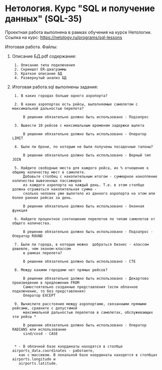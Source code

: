 # Нетология. Курс "SQL и получение данных" (SQL-35)

Проектная работа выполнена в рамках обучения на курсе Нетологии.
Ссылка на курс: https://netology.ru/programs/sql-lessons

Итоговая работа. 
Файлы:

  1. Описание БД.pdf содержание:
  
          1. Описание типа подключения
          2. Скриншот ER-диаграммы
          3. Краткое описание БД
          4. Развернутый анализ БД

  2. Итоговая работа.sql выполнены задания:
  
          1. В каких городах больше одного аэропорта?
          
          2. В каких аэропортах есть рейсы, выполняемые самолетом с максимальной дальностью перелета?
          
              В решении обязательно должно быть использовано - Подзапрос
          
          3. Вывести 10 рейсов с максимальным временем задержки вылета	
          
              В решении обязательно должно быть использовано - Оператор LIMIT 
          
          4. Были ли брони, по которым не были получены посадочные талоны?	
          
              В решении обязательно должно быть использовано - Верный тип JOIN
          
          5. Найдите свободные места для каждого рейса, их % отношение к общему количеству мест в самолете.
              Добавьте столбец с накопительным итогом - суммарное накопление количества вывезенных пассажиров 
              из каждого аэропорта на каждый день. Т.е. в этом столбце должна отражаться накопительная сумма - 
              сколько человек уже вылетело из данного аэропорта на этом или более ранних рейсах за день.	
              
              В решении обязательно должно быть использовано - Оконная функция
              
          6. Найдите процентное соотношение перелетов по типам самолетов от общего количества.	
          
              В решении обязательно должно быть использовано - Подзапрос - Оператор ROUND
          
          7. Были ли города, в которые можно  добраться бизнес - классом дешевле, чем эконом-классом 
              в рамках перелета?
          
              В решении обязательно должно быть использовано - CTE
          
          8. Между какими городами нет прямых рейсов?	
          
              В решении обязательно должно быть использовано - Декартово произведение в предложении FROM
              Самостоятельно созданные представления (если облачное подключение, то без представления)
              Оператор EXCEPT
              
          9. Вычислите расстояние между аэропортами, связанными прямыми рейсами, сравните с допустимой 
              максимальной дальностью перелетов в самолетах, обслуживающих эти рейсы *	
              
              В решении обязательно должно быть использовано - Оператор RADIANS или использование 
              sind/cosd - CASE
              
              
          * - В облачной базе координаты находятся в столбце airports_data.coordinates - работаете, 
            как с массивом. В локальной базе координаты находятся в столбцах airports.longitude и 
            airports.latitude.
